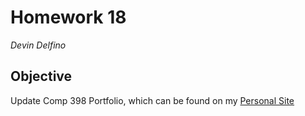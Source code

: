 Homework 18
===========
*Devin Delfino*

Objective
------
Update Comp 398 Portfolio, which can be found on my [Personal Site](http://devindelfino.me)
